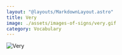 ```yaml
---
layout: "@layouts/MarkdownLayout.astro"
title: Very
image: ./assets/images-of-signs/very.gif
category: Vocabulary
---
```


![Very](@signs/very.gif)
